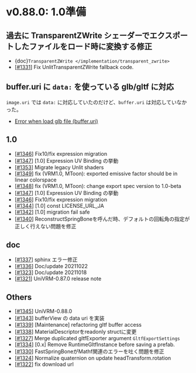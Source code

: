 # v0.88.0: 1.0準備

## 過去に TransparentZWrite シェーダーでエクスポートしたファイルをロード時に変換する修正

* {doc}`TransparentZWrite </implementation/transparent_zwrite>`
* [[\#1331](https://github.com/matonnet/UniVRM/pull/1331)] Fix UnlitTransparentZWrite fallback code.

## buffer.uri に `data:` を使っている glb/gltf に対応

`image.uri` では `data:` に対応していたのだけど、`buffer.uri` は対応していなかった。

* [Error when load glb file (buffer.uri)](https://github.com/matonnet/UniVRM/issues/1326)

## 1.0
* [[\#1346](https://github.com/matonnet/UniVRM/pull/1346)] Fix10/fix expression migration
* [[\#1347](https://github.com/matonnet/UniVRM/pull/1347)] [1.0] Expression UV Binding の挙動
* [[\#1353](https://github.com/matonnet/UniVRM/pull/1353)] Migrate legacy Unlit shaders
* [[\#1349](https://github.com/matonnet/UniVRM/pull/1349)] fix (VRM1.0, MToon): exported emissive factor should be in linear colorspace
* [[\#1348](https://github.com/matonnet/UniVRM/pull/1348)] fix (VRM1.0, MToon): change export spec version to 1.0-beta
* [[\#1347](https://github.com/matonnet/UniVRM/pull/1347)] [1.0] Expression UV Binding の挙動
* [[\#1346](https://github.com/matonnet/UniVRM/pull/1346)] Fix10/fix expression migration
* [[\#1344](https://github.com/matonnet/UniVRM/pull/1344)] [1.0] const LICENSE_URL_JA
* [[\#1342](https://github.com/matonnet/UniVRM/pull/1342)] [1.0] migration fail safe
* [[\#1340](https://github.com/matonnet/UniVRM/pull/1340)] ReconstructSpringBoneを呼んだ時、デフォルトの回転角の指定が正しく行えない問題を修正

## doc
* [[\#1337](https://github.com/matonnet/UniVRM/pull/1337)] sphinx エラー修正
* [[\#1336](https://github.com/matonnet/UniVRM/pull/1336)] Doc/update 20211022
* [[\#1323](https://github.com/matonnet/UniVRM/pull/1323)] Doc/update 20211018
* [[\#1321](https://github.com/matonnet/UniVRM/pull/1321)] UniVRM-0.87.0 release note

## Others
* [[\#1345](https://github.com/matonnet/UniVRM/pull/1345)] UniVRM-0.88.0
* [[\#1343](https://github.com/matonnet/UniVRM/pull/1343)] bufferView の data uri を実装
* [[\#1339](https://github.com/matonnet/UniVRM/pull/1339)] [Maintenance] refactoring gltf buffer access
* [[\#1338](https://github.com/matonnet/UniVRM/pull/1338)] MaterialDescriptorをreadonly structに変更
* [[\#1327](https://github.com/matonnet/UniVRM/pull/1327)] Merge duplicated gltfExporter argument `GltfExportSettings`
* [[\#1334](https://github.com/matonnet/UniVRM/pull/1334)] [0.x] Remove RuntimeGltfInstance before saving a prefab.
* [[\#1330](https://github.com/matonnet/UniVRM/pull/1330)] FastSpringBoneがMathf関連のエラーを吐く問題を修正
* [[\#1324](https://github.com/matonnet/UniVRM/pull/1324)] Normalize quaternion on update headTransform.rotation
* [[\#1322](https://github.com/matonnet/UniVRM/pull/1322)] fix download url
